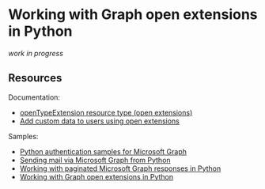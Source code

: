 # Working with Graph open extensions in Python

*work in progress*

## Resources

Documentation:
* [openTypeExtension resource type (open extensions)](https://developer.microsoft.com/en-us/graph/docs/api-reference/v1.0/resources/opentypeextension)
* [Add custom data to users using open extensions](https://developer.microsoft.com/en-us/graph/docs/concepts/extensibility_open_users)

Samples:
* [Python authentication samples for Microsoft Graph](https://github.com/microsoftgraph/python-sample-auth)
* [Sending mail via Microsoft Graph from Python](https://github.com/microsoftgraph/python-sample-send-mail)
* [Working with paginated Microsoft Graph responses in Python](https://github.com/microsoftgraph/python-sample-pagination)
* [Working with Graph open extensions in Python](https://github.com/microsoftgraph/python-sample-open-extensions)
